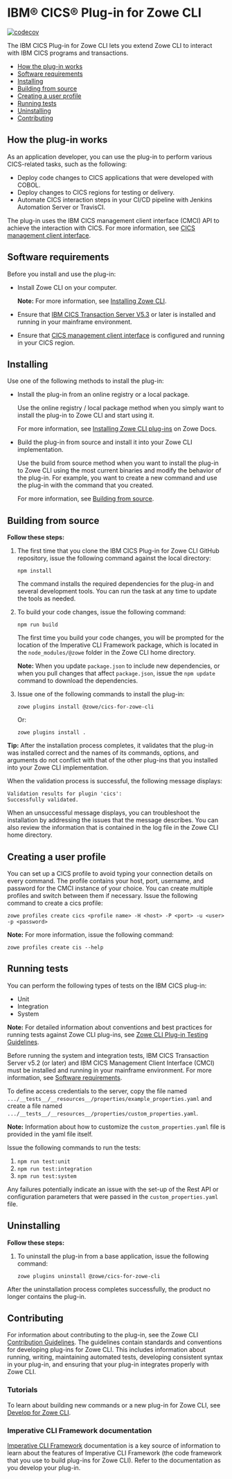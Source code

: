 # IBM® CICS® Plug-in for Zowe CLI

[![codecov](https://codecov.io/gh/zowe/zowe-cli-cics-plugin/branch/master/graph/badge.svg)](https://codecov.io/gh/zowe/zowe-cli-cics-plugin)

The IBM CICS Plug-in for Zowe CLI lets you extend Zowe CLI to interact with IBM CICS programs and transactions.

- [How the plug-in works](#how-the-plug-in-works)
- [Software requirements](#software-requirements)
- [Installing](#installing)
- [Building from source](#building-from-source)
- [Creating a user profile](#creating-a-user-profile)
- [Running tests](#running-tests)
- [Uninstalling](#uninstalling)
- [Contributing](#contributing)

## How the plug-in works

As an application developer, you can use the plug-in to perform various CICS-related tasks, such as the following:

- Deploy code changes to CICS applications that were developed with COBOL.
- Deploy changes to CICS regions for testing or delivery.
- Automate CICS interaction steps in your CI/CD pipeline with Jenkins Automation Server or TravisCI.

The plug-in uses the IBM CICS management client interface (CMCI) API to achieve the interaction with CICS. For more information, see [CICS management client interface](https://www.ibm.com/docs/en/cics-ts/5.6?topic=environment-cics-management-client-interface-cmci).

## Software requirements

Before you install and use the plug-in:

- Install Zowe CLI on your computer.

  **Note:** For more information, see [Installing Zowe CLI](https://docs.zowe.org/stable/user-guide/cli-installcli/).

- Ensure that [IBM CICS Transaction Server V5.3](https://www.ibm.com/docs/en/cics-ts/5.3) or later is installed and running in your mainframe environment.

- Ensure that [CICS management client interface](https://www.ibm.com/docs/en/cics-ts/5.6?topic=environment-cics-management-client-interface-cmci) is configured and running in your CICS region.

## Installing

Use one of the following methods to install the plug-in:

- Install the plug-in from an online registry or a local package.

  Use the online registry / local package method when you simply want to install the plug-in to Zowe CLI and start using it.

  For more information, see [Installing Zowe CLI plug-ins](https://docs.zowe.org/stable/user-guide/cli-installplugins/) on Zowe Docs.

- Build the plug-in from source and install it into your Zowe CLI implementation.

  Use the build from source method when you want to install the plug-in to Zowe CLI using the most current binaries and modify the behavior of the plug-in. For example, you want to create a new command and use the plug-in with the command that you created.

  For more information, see [Building from source](#building-from-source).

## Building from source

<!-- TODO When @latest branch of Zowe docs-site exists, we should give users the option to go and read about/install the @latest or the @lts-incremental versions of this plug-in. We can also explain which branches in the repo correspond to which CLI version. -->

**Follow these steps:**

1. The first time that you clone the IBM CICS Plug-in for Zowe CLI GitHub repository, issue the following command against the local directory:

   ```console
   npm install
   ```

   The command installs the required dependencies for the plug-in and several development tools. You can run the task at any time to update the tools as needed.

2. To build your code changes, issue the following command:

   ```console
   npm run build
   ```

   The first time you build your code changes, you will be prompted for the location of the Imperative CLI Framework package, which is located in the `node_modules/@zowe` folder in the Zowe CLI home directory.

   **Note:** When you update `package.json` to include new dependencies, or when you pull changes that affect `package.json`, issue the `npm update` command to download the dependencies.

3. Issue one of the following commands to install the plug-in:

   ```console
   zowe plugins install @zowe/cics-for-zowe-cli
   ```

   Or:

   ```console
   zowe plugins install .
   ```

**Tip:** After the installation process completes, it validates that the plug-in was installed correct and the names of its commands, options, and arguments do not conflict with that of the other plug-ins that you installed into your Zowe CLI implementation.

When the validation process is successful, the following message displays:

```console
Validation results for plugin 'cics':
Successfully validated.
```

When an unsuccessful message displays, you can troubleshoot the installation by addressing the issues that the message describes. You can also review the information that is contained in the log file in the Zowe CLI home directory.

## Creating a user profile

You can set up a CICS profile to avoid typing your connection details on every command. The profile contains your host, port, username, and password for the CMCI instance of your choice. You can create multiple profiles and switch between them if necessary. Issue the following command to create a cics profile:

```console
zowe profiles create cics <profile name> -H <host> -P <port> -u <user> -p <password>
```

**Note:** For more information, issue the following command:

```console
zowe profiles create cis --help
```

## Running tests

You can perform the following types of tests on the IBM CICS plug-in:

- Unit
- Integration
- System

**Note:** For detailed information about conventions and best practices for running tests against Zowe CLI plug-ins, see [Zowe CLI Plug-in Testing Guidelines](https://github.com/zowe/zowe-cli/blob/master/docs/PluginTESTINGGuidelines.md).

Before running the system and integration tests, IBM CICS Transaction Server v5.2 (or later) and IBM CICS Management Client Interface (CMCI) must be installed and running in your mainframe environment. For more information, see [Software requirements](#software-requirements).

To define access credentials to the server, copy the file named `.../__tests__/__resources__/properties/example_properties.yaml` and create a file named `.../__tests__/__resources__/properties/custom_properties.yaml`.

**Note:** Information about how to customize the `custom_properties.yaml` file is provided in the yaml file itself.

Issue the following commands to run the tests:

1. `npm run test:unit`
2. `npm run test:integration`
3. `npm run test:system`

Any failures potentially indicate an issue with the set-up of the Rest API or configuration parameters that were passed in the `custom_properties.yaml` file.

## Uninstalling

**Follow these steps:**

1. To uninstall the plug-in from a base application, issue the following command:

   ```console
   zowe plugins uninstall @zowe/cics-for-zowe-cli
   ```

After the uninstallation process completes successfully, the product no longer contains the plug-in.

## Contributing

For information about contributing to the plug-in, see the Zowe CLI [Contribution Guidelines](CONTRIBUTING.md). The guidelines contain standards and conventions for developing plug-ins for Zowe CLI. This includes information about running, writing, maintaining automated tests, developing consistent syntax in your plug-in, and ensuring that your plug-in integrates properly with Zowe CLI.

### Tutorials

To learn about building new commands or a new plug-in for Zowe CLI, see [Develop for Zowe CLI](https://zowe.github.io/docs-site/latest/extend/extend-cli/cli-devTutorials.html).

### Imperative CLI Framework documentation

[Imperative CLI Framework](https://github.com/zowe/imperative/wiki) documentation is a key source of information to learn about the features of Imperative CLI Framework (the code framework that you use to build plug-ins for Zowe CLI). Refer to the documentation as you develop your plug-in.
